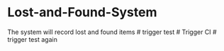 # Lost-and-Found-System
The system will record lost and found items
#   t r i g g e r   t e s t  
 #   T r i g g e r   C I  
 #   t r i g g e r   t e s t   a g a i n  
 